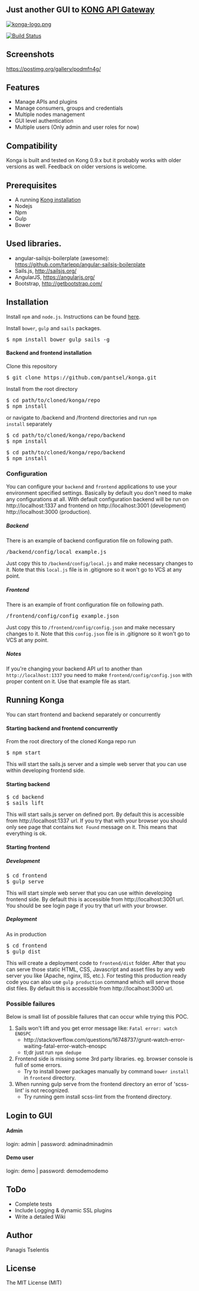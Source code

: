 ## Just another GUI to [KONG API Gateway](http://getkong.org)


[![konga-logo.png](https://s21.postimg.org/lh9qb1fev/konga_logo.png)](https://postimg.org/image/569meq2wz/)

[![Build Status](https://travis-ci.org/pantsel/konga.svg?branch=master)](https://travis-ci.org/pantsel/konga)

## Screenshots
https://postimg.org/gallery/podmfn4g/

## Features
* Manage APIs and plugins
* Manage consumers, groups and credentials
* Multiple nodes management
* GUI level authentication
* Multiple users (Only admin and user roles for now)

## Compatibility
Konga is built and tested on Kong 0.9.x but it probably works with older versions as well.
Feedback on older versions is welcome.

## Prerequisites
- A running [Kong installation](https://getkong.org/) 
- Nodejs
- Npm
- Gulp
- Bower

## Used libraries.
* angular-sailsjs-boilerplate (awesome): https://github.com/tarlepp/angular-sailsjs-boilerplate
* Sails.js, http://sailsjs.org/
* AngularJS, https://angularjs.org/
* Bootstrap, http://getbootstrap.com/

## Installation
Install <code>npm</code> and <code>node.js</code>. Instructions can be found [here](http://sailsjs.org/#/getStarted?q=what-os-do-i-need).

Install <code>bower</code>, <code>gulp</code> and <code>sails</code> packages.
<pre>
$ npm install bower gulp sails -g
</pre>

#### Backend and frontend installation

Clone this repository
<pre>
$ git clone https://github.com/pantsel/konga.git
</pre>

Install from the root directory

<pre>
$ cd path/to/cloned/konga/repo
$ npm install
</pre>

or navigate to /backend and /frontend directories and run <code>npm install</code> separately

<pre>
$ cd path/to/cloned/konga/repo/backend
$ npm install
</pre>
<pre>
$ cd path/to/cloned/konga/repo/backend
$ npm install
</pre>

### Configuration
You can configure your <code>backend</code> and <code>frontend</code> applications to use your environment specified
settings. Basically by default you don't need to make any configurations at all. With default configuration backend will be run on http://localhost:1337 and frontend on http://localhost:3001 (development) http://localhost:3000 (production).

##### Backend
There is an example of backend configuration file on following path.

<pre>
/backend/config/local_example.js
</pre>

Just copy this to <code>/backend/config/local.js</code> and make necessary changes to it. Note that this
<code>local.js</code> file is in .gitignore so it won't go to VCS at any point.

##### Frontend
There is an example of front configuration file on following path.

<pre>
/frontend/config/config_example.json
</pre>

Just copy this to <code>/frontend/config/config.json</code> and make necessary changes to it. Note that this
<code>config.json</code> file is in .gitignore so it won't go to VCS at any point.

##### Notes
If you're changing your backend API url to another than <code>http://localhost:1337</code> you need to make
<code>frontend/config/config.json</code> with proper content on it. Use that example file as start.

## Running Konga
You can start frontend and backend separately or concurrently
#### Starting backend and frontend concurrently
From the root directory of the cloned Konga repo run
<pre>
$ npm start
</pre>

This will start the sails.js server and a simple web server that you can use within developing frontend side.

#### Starting backend
<pre>
$ cd backend
$ sails lift
</pre>

This will start sails.js server on defined port. By default this is accessible from http://localhost:1337 url. If you
try that with your browser you should only see page that contains <code>Not Found</code> message on it. This means that
everything is ok.

#### Starting frontend

##### Development #####
<pre>
$ cd frontend
$ gulp serve
</pre>

This will start simple web server that you can use within developing frontend side. By default this is accessible from http://localhost:3001 url. You should be see login page if you try that url with your browser.

##### Deployment #####
As in production
<pre>
$ cd frontend
$ gulp dist
</pre>

This will create a deployment code to ```frontend/dist``` folder. After that you can serve those static HTML, CSS,
Javascript and asset files by any web server you like (Apache, nginx, IIS, etc.). For testing this production ready code
you can also use ```gulp production``` command which will serve those dist files. By default this is accessible from
http://localhost:3000 url.

### Possible failures
Below is small list of possible failures that can occur while trying this POC.

<ol>
    <li>Sails won't lift and you get error message like: <code>Fatal error: watch ENOSPC</code>
        <ul>
            <li>http://stackoverflow.com/questions/16748737/grunt-watch-error-waiting-fatal-error-watch-enospc</li>
            <li>tl;dr just run <code>npm dedupe</code>
        </ul>
    </li>
    <li>Frontend side is missing some 3rd party libraries. eg. browser console is full of some errors.
        <ul>
            <li>Try to install bower packages manually by command <code>bower install</code> in <code>frontend</code> directory.
        </ul>        
    </li>
    <li>When running gulp serve from the frontend directory an error of 'scss-lint' is not recognized.
        <ul>
            <li>Try running gem install scss-lint from the frontend directory.
        </ul>        
    </li>
</ol>

## Login to GUI

#### Admin
login: admin | password: adminadminadmin

#### Demo user
login: demo | password: demodemodemo

## ToDo
* Complete tests
* Include Logging & dynamic SSL plugins
* Write a detailed Wiki

## Author
Panagis Tselentis

## License
The MIT License (MIT)
